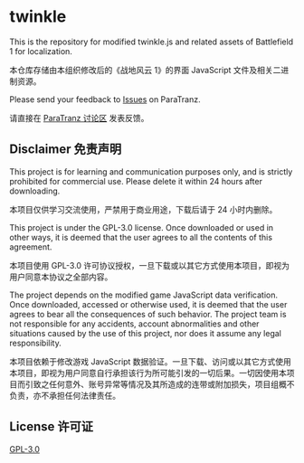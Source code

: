 # twinkle

This is the repository for modified twinkle.js and related assets of Battlefield 1 for localization.

本仓库存储由本组织修改后的《战地风云 1》的界面 JavaScript 文件及相关二进制资源。

Please send your feedback to [Issues](https://paratranz.cn/projects/8862/issues) on ParaTranz.

请直接在 [ParaTranz 讨论区](https://paratranz.cn/projects/8862/issues) 发表反馈。

## Disclaimer 免责声明
This project is for learning and communication purposes only, and is strictly prohibited for commercial use. Please delete it within 24 hours after downloading.

本项目仅供学习交流使用，严禁用于商业用途，下载后请于 24 小时内删除。

This project is under the GPL-3.0 license. Once downloaded or used in other ways, it is deemed that the user agrees to all the contents of this agreement.

本项目使用 GPL-3.0 许可协议授权，一旦下载或以其它方式使用本项目，即视为用户同意本协议之全部内容。

The project depends on the modified game JavaScript data verification. Once downloaded, accessed or otherwise used, it is deemed that the user agrees to bear all the consequences of such behavior. The project team is not responsible for any accidents, account abnormalities and other situations caused by the use of this project, nor does it assume any legal responsibility.

本项目依赖于修改游戏 JavaScript 数据验证。一旦下载、访问或以其它方式使用本项目，即视为用户同意自行承担该行为所可能引发的一切后果。一切因使用本项目而引致之任何意外、账号异常等情况及其所造成的连带或附加损失，项目组概不负责，亦不承担任何法律责任。

## License 许可证
[GPL-3.0](LICENSE)
